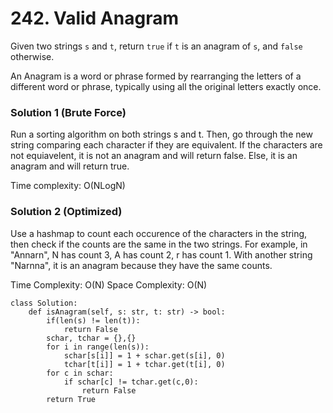 # 242. Valid Anagram
Given two strings `s` and `t`, return `true` if `t` is an anagram of `s`, and `false` otherwise.

An Anagram is a word or phrase formed by rearranging the letters of a different word or phrase, typically using all the original letters exactly once.


### Solution 1 (Brute Force)

Run a sorting algorithm on both strings s and t. Then, go through the new string comparing each character if they are equivalent. If the characters are not equiavelent, it is not an anagram and will return false. Else, it is an anagram and will return true.

Time complexity: O(NLogN)

### Solution 2 (Optimized)

Use a hashmap to count each occurence of the characters in the string, then check if the counts are the same in the two strings. For example, in "Annarn", N has count 3, A has count 2, r has count 1. With another string "Narnna", it is an anagram because they have the same counts. 

Time Complexity: O(N)
Space Complexity: O(N)

```
class Solution:
    def isAnagram(self, s: str, t: str) -> bool:
        if(len(s) != len(t)):
            return False
        schar, tchar = {},{}
        for i in range(len(s)):
            schar[s[i]] = 1 + schar.get(s[i], 0)
            tchar[t[i]] = 1 + tchar.get(t[i], 0)
        for c in schar:
            if schar[c] != tchar.get(c,0):
                return False
        return True
```